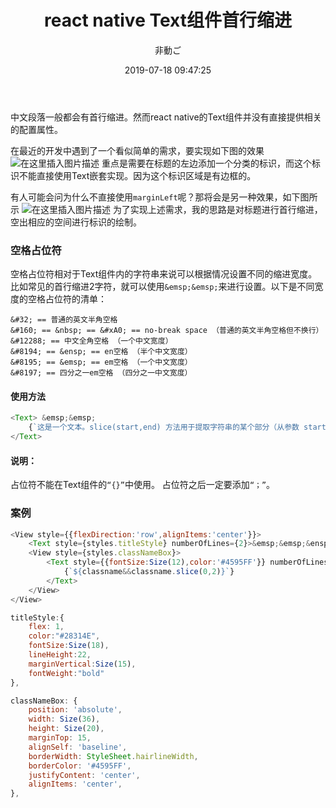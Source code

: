 ﻿---
title: 'react native Text组件首行缩进'
date: 2019-07-18 09:47:25
author: '非動ご'
tags:
 - react
---

中文段落一般都会有首行缩进。然而react native的Text组件并没有直接提供相关的配置属性。

在最近的开发中遇到了一个看似简单的需求，要实现如下图的效果
![在这里插入图片描述](https://img-blog.csdnimg.cn/2019071717492549.png)
重点是需要在标题的左边添加一个分类的标识，而这个标识不能直接使用Text嵌套实现。因为这个标识区域是有边框的。

有人可能会问为什么不直接使用`marginLeft`呢？那将会是另一种效果，如下图所示
![在这里插入图片描述](https://img-blog.csdnimg.cn/20190717175821166.png)
为了实现上述需求，我的思路是对标题进行首行缩进，空出相应的空间进行标识的绘制。

### 空格占位符
空格占位符相对于Text组件内的字符串来说可以根据情况设置不同的缩进宽度。比如常见的首行缩进2字符，就可以使用`&emsp;&emsp;`来进行设置。以下是不同宽度的空格占位符的清单：

```
&#32; == 普通的英文半角空格
&#160; == &nbsp; == &#xA0; == no-break space （普通的英文半角空格但不换行）
&#12288; == 中文全角空格 （一个中文宽度）
&#8194; == &ensp; == en空格 （半个中文宽度）
&#8195; == &emsp; == em空格 （一个中文宽度）
&#8197; == 四分之一em空格 （四分之一中文宽度）
```

#### 使用方法
```javascript
<Text> &emsp;&emsp;
    {`这是一个文本。slice(start,end) 方法用于提取字符串的某个部分（从参数 start 到 end 位置），并以新的字符串返回被提取的部分。类似 substring()。`}
</Text>
```

#### 说明：

占位符不能在Text组件的`“{}”`中使用。
占位符之后一定要添加`“；”`。

### 案例

```javascript
<View style={{flexDirection:'row',alignItems:'center'}}>
    <Text style={styles.titleStyle} numberOfLines={2}>&emsp;&emsp;&ensp;{`测试标题，这个标题可以很长很长很长很长很长很长很长很长很长很长很长很长很长很长很长很长很长很长`}</Text>
    <View style={styles.classNameBox}>
        <Text style={{fontSize:Size(12),color:'#4595FF'}} numberOfLines={1}>
            {`${classname&&classname.slice(0,2)}`}
        </Text>
    </View>
</View>

titleStyle:{
    flex: 1,
    color:"#28314E",
    fontSize:Size(18),
    lineHeight:22,
    marginVertical:Size(15),
    fontWeight:"bold"
},

classNameBox: {
    position: 'absolute',
    width: Size(36),
    height: Size(20),
    marginTop: 15,
    alignSelf: 'baseline',
    borderWidth: StyleSheet.hairlineWidth,
    borderColor: '#4595FF',
    justifyContent: 'center',
    alignItems: 'center',
},

```

